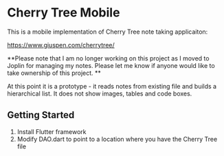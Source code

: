 # Cherry Tree Mobile

This is a mobile implementation of Cherry Tree note taking applicaiton:

https://www.giuspen.com/cherrytree/


**Please note that I am no longer working on this project as I moved to Joplin for managing my notes.
Please let me know if anyone would like to take ownership of this project. **

At this point it is a prototype - it reads notes from existing file and builds a hierarchical list.
It does not show images, tables and code boxes.

## Getting Started
1. Install Flutter framework
2. Modify DAO.dart to point to a location where you have the Cherry Tree file

